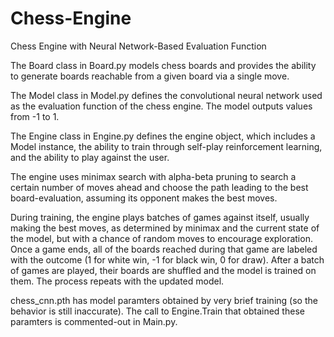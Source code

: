 # Chess-Engine
Chess Engine with Neural Network-Based Evaluation Function

The Board class in Board.py models chess boards and provides the ability to generate boards reachable from a given board via a single move.

The Model class in Model.py defines the convolutional neural network used as the evaluation function of the chess engine. The model outputs values from -1 to 1.

The Engine class in Engine.py defines the engine object, which includes a Model instance, the ability to train through self-play reinforcement learning, and the ability to play against the user.

The engine uses minimax search with alpha-beta pruning to search a certain number of moves ahead and choose the path leading to the best board-evaluation, assuming its opponent makes the best moves.

During training, the engine plays batches of games against itself, usually making the best moves, as determined by minimax and the current state of the model, but with a chance of random moves to encourage exploration. Once a game ends, all of the boards reached during that game are labeled with the outcome (1 for white win, -1 for black win, 0 for draw). After a batch of games are played, their boards are shuffled and the model is trained on them. The process repeats with the updated model.

chess_cnn.pth has model paramters obtained by very brief training (so the behavior is still inaccurate). The call to Engine.Train that obtained these paramters is commented-out in Main.py.
